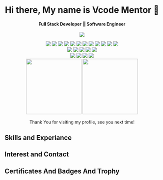 <h1 align='center'>
 Hi there, My name is Vcode Mentor 👋
 </h1>
 
 <h4 align='center'>
 Full Stack Developer || Software Engineer 
 </h4>
 
<p align='center'>
<img src='https://via.placeholder.com/1024x400'>
</p>
 

<p align='center'>

</p>

<p align='center'>
  <img src="https://img.shields.io/badge/Code-HTML5-informational?style=flat&logo=HTML5&color=E34F26">
  <img src="https://img.shields.io/badge/Code-JavaScript-informational?style=flat&logo=JavaScript&color=F7DF1E">
  <img src="https://img.shields.io/badge/Code-Angular-informational?style=flat&logo=Angular&color=A8B9CC">
  <img src="https://img.shields.io/badge/Code-Vue-informational?style=flat&logo=Vue&color=42b883">
  <img src="https://img.shields.io/badge/Code-React-informational?style=flat&logo=React&color=61DAFB">
  <img src="https://img.shields.io/badge/Code-Node.js-informational?style=flat&logo=Node.js&color=3D883B">
  <img src="https://img.shields.io/badge/Code-WordPress-informational?style=flat&logo=WordPress&color=21759B">
  <img src="https://img.shields.io/badge/Code-PHP-informational?style=flat&logo=PHP&color=8892BF">
  <img src="https://img.shields.io/badge/Code-Ionic-informational?style=flat&logo=Ionic&color=4A8BFC">
  <img src="https://img.shields.io/badge/Code-ReactNative-informational?style=flat&logo=React&color=61DAFB">
  <img src="https://img.shields.io/badge/Code-Android-informational?style=flat&logo=Android&color=3DDC84">
  <img src="https://img.shields.io/badge/Code-Flutter-informational?style=flat&logo=Flutter&color=60CAF6">
  <br>
  <img src="https://img.shields.io/badge/Style-CSS3-informational?style=flat&logo=CSS3&color=1572B6">
  <img src="https://img.shields.io/badge/Style-Styled--Components-informational?style=flat&logo=styled-components&color=CC6699">
  <img src="https://img.shields.io/badge/Style-Sass-informational?style=flat&logo=Sass&color=DB7093">
  <img src="https://img.shields.io/badge/Style-Bootstrap-informational?style=flat&logo=Bootstrap&color=7952B3">
  <img src="https://img.shields.io/badge/Style-TailwindCSS-informational?style=flat&logo=TailwindCSS&color=06B6D4">
  <br>
  <img src="https://img.shields.io/badge/Tool-PostgreSQL-informational?style=flat&logo=PostgreSQL&color=336791">
  <img src="https://img.shields.io/badge/Tool-NPM-informational?style=flat&logo=NPM&color=CB0000">
  <img src="https://img.shields.io/badge/Tool-Git-informational?style=flat&logo=Git&color=F05032">
  <img src="https://img.shields.io/badge/Tool-GitHub-informational?style=flat&logo=GitHub&color=181717">
  <br>
  <img src="https://capsule-render.vercel.app/api?type=slice&color=gradient&height=90" width="180">
  <img src="https://capsule-render.vercel.app/api?type=slice&color=gradient&height=90&reversal=true" width="180">
   
</p>

<div align="center"> 
  Thank You for visiting my profile, see you next time!
  <br>
</div>


## Skills and Experiance


## Interest and Contact


## Certificates And Badges And Trophy







